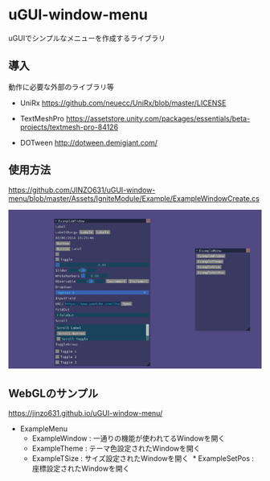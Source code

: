 # uGUI-window-menu

uGUIでシンプルなメニューを作成するライブラリ

## 導入

動作に必要な外部のライブラリ等

- UniRx https://github.com/neuecc/UniRx/blob/master/LICENSE

- TextMeshPro https://assetstore.unity.com/packages/essentials/beta-projects/textmesh-pro-84126

- DOTween http://dotween.demigiant.com/

## 使用方法

https://github.com/JINZO631/uGUI-window-menu/blob/master/Assets/IgniteModule/Example/ExampleWindowCreate.cs

![image](https://github.com/JINZO631/uGUI-window-menu/blob/master/image/ss01.gif)

## WebGLのサンプル

https://jinzo631.github.io/uGUI-window-menu/

* ExampleMenu
  * ExampleWindow : 一通りの機能が使われてるWindowを開く
  * ExampleTheme : テーマ色設定されたWindowを開く
  * ExampleTSize : サイズ設定されたWindowを開く
  * ExampleSetPos : 座標設定されたWindowを開く
